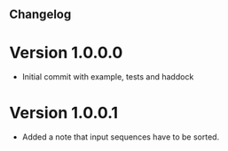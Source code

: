 Changelog
---------

Version 1.0.0.0
===============
- Initial commit with example, tests and haddock

Version 1.0.0.1
===============
- Added a note that input sequences have to be sorted.
